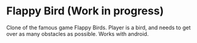 Flappy Bird (Work in progress)
===============

Clone of the famous game Flappy Birds. Player is a bird, and needs to get over as many obstacles as possible. Works with android.
